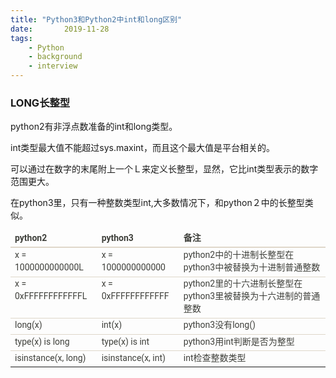 ```yaml
---
title: "Python3和Python2中int和long区别"
date:       2019-11-28
tags:
	- Python
	- background
	- interview
---
```





### LONG长整型
python2有非浮点数准备的int和long类型。

int类型最大值不能超过sys.maxint，而且这个最大值是平台相关的。

可以通过在数字的末尾附上一个Ｌ来定义长整型，显然，它比int类型表示的数字范围更大。

在python3里，只有一种整数类型int,大多数情况下，和python２中的长整型类似。


<table class="table table-hover table-striped" style="border-collapse:collapse;border-spacing:0px;color:rgb(62,63,58);font-family:Roboto, 'Helvetica Neue', Helvetica, Arial, sans-serif;font-size:14px;"><thead><tr><th style="text-align:left;line-height:1.42857;vertical-align:bottom;border-top:0px;border-bottom:2px solid rgb(223,215,202);">
python2</th>
<th style="text-align:left;line-height:1.42857;vertical-align:bottom;border-top:0px;border-bottom:2px solid rgb(223,215,202);">
python3</th>
<th style="text-align:left;line-height:1.42857;vertical-align:bottom;border-top:0px;border-bottom:2px solid rgb(223,215,202);">
备注</th>
</tr></thead><tbody><tr><td style="line-height:1.42857;vertical-align:top;border-top:1px solid rgb(223,215,202);">
x = 1000000000000L</td>
<td style="line-height:1.42857;vertical-align:top;border-top:1px solid rgb(223,215,202);">
x = 1000000000000</td>
<td style="line-height:1.42857;vertical-align:top;border-top:1px solid rgb(223,215,202);">
python2中的十进制长整型在python3中被替换为十进制普通整数</td>
</tr><tr><td style="line-height:1.42857;vertical-align:top;border-top:1px solid rgb(223,215,202);">
x = 0xFFFFFFFFFFFFL</td>
<td style="line-height:1.42857;vertical-align:top;border-top:1px solid rgb(223,215,202);">
x = 0xFFFFFFFFFFFF</td>
<td style="line-height:1.42857;vertical-align:top;border-top:1px solid rgb(223,215,202);">
python2里的十六进制长整型在python3里被替换为十六进制的普通整数</td>
</tr><tr><td style="line-height:1.42857;vertical-align:top;border-top:1px solid rgb(223,215,202);">
long(x)</td>
<td style="line-height:1.42857;vertical-align:top;border-top:1px solid rgb(223,215,202);">
int(x)</td>
<td style="line-height:1.42857;vertical-align:top;border-top:1px solid rgb(223,215,202);">
python3没有long()</td>
</tr><tr><td style="line-height:1.42857;vertical-align:top;border-top:1px solid rgb(223,215,202);">
type(x) is long</td>
<td style="line-height:1.42857;vertical-align:top;border-top:1px solid rgb(223,215,202);">
type(x) is int</td>
<td style="line-height:1.42857;vertical-align:top;border-top:1px solid rgb(223,215,202);">
python3用int判断是否为整型</td>
</tr><tr><td style="line-height:1.42857;vertical-align:top;border-top:1px solid rgb(223,215,202);">
isinstance(x, long)</td>
<td style="line-height:1.42857;vertical-align:top;border-top:1px solid rgb(223,215,202);">
isinstance(x, int)</td>
<td style="line-height:1.42857;vertical-align:top;border-top:1px solid rgb(223,215,202);">
int检查整数类型</td>
</tr></tbody></table>